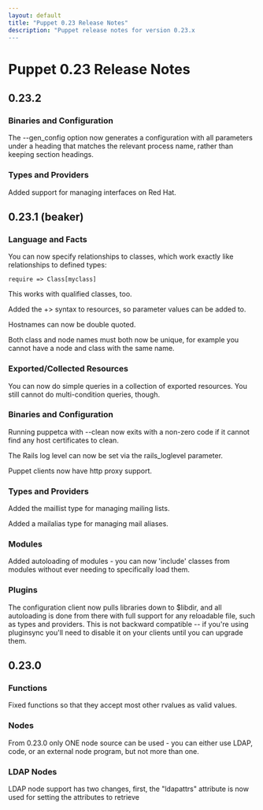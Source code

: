 ```yaml
---
layout: default
title: "Puppet 0.23 Release Notes"
description: "Puppet release notes for version 0.23.x
---
```


# Puppet 0.23 Release Notes

## 0.23.2

### Binaries and Configuration

The \-\-gen\_config option now generates a configuration with all
parameters under a heading that matches the relevant process name,
rather than keeping section headings.

### Types and Providers

Added support for managing interfaces on Red Hat.

## 0.23.1 (beaker)

### Language and Facts

You can now specify relationships to classes, which work exactly
like relationships to defined types:

    require => Class[myclass]

This works with qualified classes, too.

Added the +> syntax to resources, so parameter values can be added
to.

Hostnames can now be double quoted.

Both class and node names must both now be unique, for example you
cannot have a node and class with the same name.

### Exported/Collected Resources

You can now do simple queries in a collection of exported
resources. You still cannot do multi-condition queries, though.

### Binaries and Configuration

Running puppetca with \-\-clean now exits with a non-zero code if it
cannot find any host certificates to clean.

The Rails log level can now be set via the rails\_loglevel
parameter.

Puppet clients now have http proxy support.

### Types and Providers

Added the maillist type for managing mailing lists.

Added a mailalias type for managing mail aliases.

### Modules

Added autoloading of modules - you can now 'include' classes from
modules without ever needing to specifically load them.

### Plugins

The configuration client now pulls libraries down to $libdir, and
all autoloading is done from there with full support for any
reloadable file, such as types and providers. This is not backward
compatible -- if you're using pluginsync you'll need to disable it
on your clients until you can upgrade them.

## 0.23.0

### Functions

Fixed functions so that they accept most other rvalues as valid
values.

### Nodes

From 0.23.0 only ONE node source can be used - you can either use
LDAP, code, or an external node program, but not more than one.

### LDAP Nodes

LDAP node support has two changes, first, the "ldapattrs" attribute
is now used for setting the attributes to retrieve